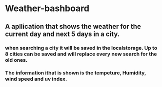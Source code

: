 # Weather-bashboard
## A apllication that shows the weather for the current day and next 5 days in a city.
### when searching a city it will be saved in the localstorage. Up to 8 cities can be saved and will replace every new search for the old ones.
### The information ithat is shown is the tempeture, Humidity, wind speed and uv index. 